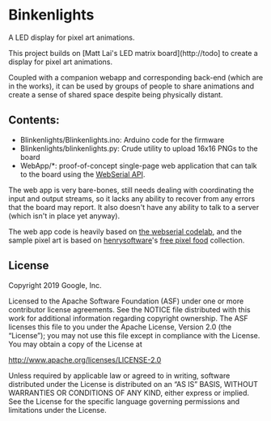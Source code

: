# Binkenlights

A LED display for pixel art animations.

This project builds on [Matt Lai's LED matrix board](http://todo] to create a
display for pixel art animations.

Coupled with a companion webapp and corresponding back-end (which are in the
works), it can be used by groups of people to share animations and create a
sense of shared space despite being physically distant.

## Contents:

* Blinkenlights/Blinkenlights.ino: Arduino code for the firmware
* Blinkenlights/blinkenlights.py: Crude utility to upload 16x16 PNGs to the
  board
* WebApp/*: proof-of-concept single-page web application that can talk to the
  board using the [WebSerial API](https://wicg.github.io/serial/).
  
The web app is very bare-bones, still needs dealing with coordinating the input
and output streams, so it lacks any ability to recover from any errors that the
board may report. It also doesn't have any ability to talk to a server (which
isn't in place yet anyway).

The web app code is heavily based on [the webserial
codelab](https://goo.gle/web-serial-codelab), and the sample pixel art is based
on [henrysoftware](https://henrysoftware.itch.io/)'s [free pixel
food](https://henrysoftware.itch.io/pixel-food) collection.

## License

Copyright 2019 Google, Inc.

Licensed to the Apache Software Foundation (ASF) under one or more contributor
license agreements. See the NOTICE file distributed with this work for
additional information regarding copyright ownership. The ASF licenses this
file to you under the Apache License, Version 2.0 (the “License”); you may not
use this file except in compliance with the License. You may obtain a copy of
the License at

http://www.apache.org/licenses/LICENSE-2.0

Unless required by applicable law or agreed to in writing, software distributed
under the License is distributed on an “AS IS” BASIS, WITHOUT WARRANTIES OR
CONDITIONS OF ANY KIND, either express or implied. See the License for the
specific language governing permissions and limitations under the License.
